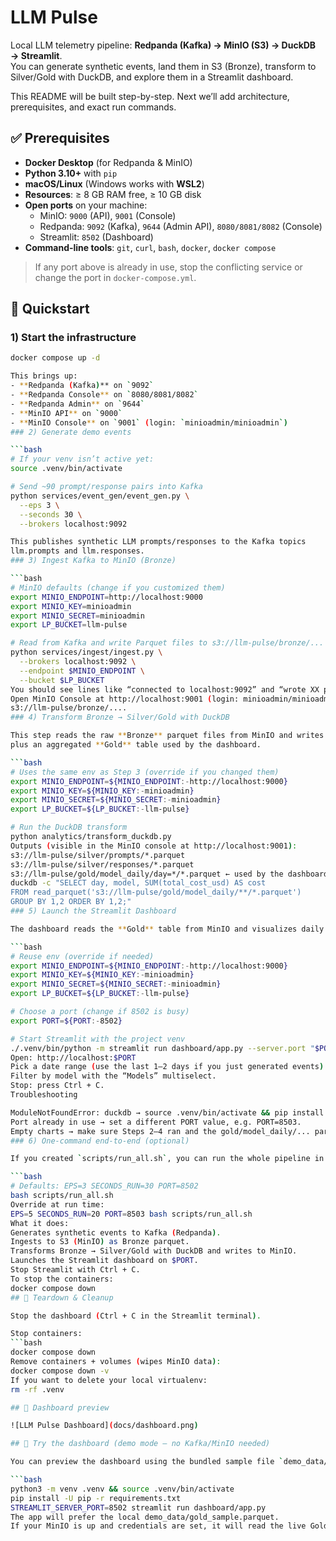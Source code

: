 # LLM Pulse

Local LLM telemetry pipeline: **Redpanda (Kafka) → MinIO (S3) → DuckDB → Streamlit**.  
You can generate synthetic events, land them in S3 (Bronze), transform to Silver/Gold with DuckDB, and explore them in a Streamlit dashboard.

This README will be built step-by-step. Next we’ll add architecture, prerequisites, and exact run commands.
## ✅ Prerequisites

- **Docker Desktop** (for Redpanda & MinIO)
- **Python 3.10+** with `pip`
- **macOS/Linux** (Windows works with **WSL2**)
- **Resources**: ≥ 8 GB RAM free, ≥ 10 GB disk
- **Open ports** on your machine:
  - MinIO: `9000` (API), `9001` (Console)
  - Redpanda: `9092` (Kafka), `9644` (Admin API), `8080/8081/8082` (Console)
  - Streamlit: `8502` (Dashboard)
- **Command-line tools**: `git`, `curl`, `bash`, `docker`, `docker compose`

> If any port above is already in use, stop the conflicting service or change the port in `docker-compose.yml`.
## 🚀 Quickstart

### 1) Start the infrastructure
```bash
docker compose up -d

This brings up:
- **Redpanda (Kafka)** on `9092`
- **Redpanda Console** on `8080/8081/8082`
- **Redpanda Admin** on `9644`
- **MinIO API** on `9000`
- **MinIO Console** on `9001` (login: `minioadmin/minioadmin`)
### 2) Generate demo events

```bash
# If your venv isn’t active yet:
source .venv/bin/activate

# Send ~90 prompt/response pairs into Kafka
python services/event_gen/event_gen.py \
  --eps 3 \
  --seconds 30 \
  --brokers localhost:9092

This publishes synthetic LLM prompts/responses to the Kafka topics
llm.prompts and llm.responses.
### 3) Ingest Kafka to MinIO (Bronze)

```bash
# MinIO defaults (change if you customized them)
export MINIO_ENDPOINT=http://localhost:9000
export MINIO_KEY=minioadmin
export MINIO_SECRET=minioadmin
export LP_BUCKET=llm-pulse

# Read from Kafka and write Parquet files to s3://llm-pulse/bronze/...
python services/ingest/ingest.py \
  --brokers localhost:9092 \
  --endpoint $MINIO_ENDPOINT \
  --bucket $LP_BUCKET
You should see lines like “connected to localhost:9092” and “wrote XX prompts/responses records”.
Open MinIO Console at http://localhost:9001 (login: minioadmin/minioadmin) to verify files under
s3://llm-pulse/bronze/....
### 4) Transform Bronze → Silver/Gold with DuckDB

This step reads the raw **Bronze** parquet files from MinIO and writes cleaned **Silver** datasets
plus an aggregated **Gold** table used by the dashboard.

```bash
# Uses the same env as Step 3 (override if you changed them)
export MINIO_ENDPOINT=${MINIO_ENDPOINT:-http://localhost:9000}
export MINIO_KEY=${MINIO_KEY:-minioadmin}
export MINIO_SECRET=${MINIO_SECRET:-minioadmin}
export LP_BUCKET=${LP_BUCKET:-llm-pulse}

# Run the DuckDB transform
python analytics/transform_duckdb.py
Outputs (visible in the MinIO console at http://localhost:9001):
s3://llm-pulse/silver/prompts/*.parquet
s3://llm-pulse/silver/responses/*.parquet
s3://llm-pulse/gold/model_daily/day=*/*.parquet ← used by the dashboard(Optional quick check)
duckdb -c "SELECT day, model, SUM(total_cost_usd) AS cost
FROM read_parquet('s3://llm-pulse/gold/model_daily/**/*.parquet')
GROUP BY 1,2 ORDER BY 1,2;"
### 5) Launch the Streamlit Dashboard

The dashboard reads the **Gold** table from MinIO and visualizes daily model cost & p95 latency.

```bash
# Reuse env (override if needed)
export MINIO_ENDPOINT=${MINIO_ENDPOINT:-http://localhost:9000}
export MINIO_KEY=${MINIO_KEY:-minioadmin}
export MINIO_SECRET=${MINIO_SECRET:-minioadmin}
export LP_BUCKET=${LP_BUCKET:-llm-pulse}

# Choose a port (change if 8502 is busy)
export PORT=${PORT:-8502}

# Start Streamlit with the project venv
./.venv/bin/python -m streamlit run dashboard/app.py --server.port "$PORT"
Open: http://localhost:$PORT
Pick a date range (use the last 1–2 days if you just generated events).
Filter by model with the “Models” multiselect.
Stop: press Ctrl + C.
Troubleshooting

ModuleNotFoundError: duckdb → source .venv/bin/activate && pip install -r requirements.txt
Port already in use → set a different PORT value, e.g. PORT=8503.
Empty charts → make sure Steps 2–4 ran and the gold/model_daily/... parquet exists in MinIO.
### 6) One-command end-to-end (optional)

If you created `scripts/run_all.sh`, you can run the whole pipeline in one go:

```bash
# Defaults: EPS=3 SECONDS_RUN=30 PORT=8502
bash scripts/run_all.sh
Override at run time:
EPS=5 SECONDS_RUN=20 PORT=8503 bash scripts/run_all.sh
What it does:
Generates synthetic events to Kafka (Redpanda).
Ingests to S3 (MinIO) as Bronze parquet.
Transforms Bronze → Silver/Gold with DuckDB and writes to MinIO.
Launches the Streamlit dashboard on $PORT.
Stop Streamlit with Ctrl + C.
To stop the containers:
docker compose down
## 🧹 Teardown & Cleanup

Stop the dashboard (Ctrl + C in the Streamlit terminal).

Stop containers:
```bash
docker compose down
Remove containers + volumes (wipes MinIO data):
docker compose down -v
If you want to delete your local virtualenv:
rm -rf .venv

## 📸 Dashboard preview

![LLM Pulse Dashboard](docs/dashboard.png)

## 🚀 Try the dashboard (demo mode — no Kafka/MinIO needed)

You can preview the dashboard using the bundled sample file `demo_data/gold_sample.parquet`.

```bash
python3 -m venv .venv && source .venv/bin/activate
pip install -U pip -r requirements.txt
STREAMLIT_SERVER_PORT=8502 streamlit run dashboard/app.py
The app will prefer the local demo_data/gold_sample.parquet.
If your MinIO is up and credentials are set, it will read the live Gold as well.
